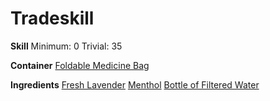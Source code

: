 <!-- TITLE: Potion Of Health -->
<!-- SUBTITLE: A vial of robust liquid that has invigorating qualities. -->
# Tradeskill 
**Skill**
Minimum: 0
Trivial: 35


**Container**
[Foldable Medicine Bag](foldable-medicine-bag)

**Ingredients**
[Fresh Lavender](fresh-lavender)
[Menthol](menthol)
[Bottle of Filtered Water](bottle-of-filtered-water)
